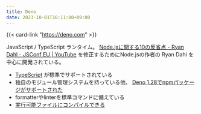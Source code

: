 ```yaml
---
title: Deno
date: 2023-10-01T16:11:00+09:00
---
```


{{< card-link "https://deno.com" >}}

JavaScript / TypeScript ランタイム。
[Node.jsに関する10の反省点 - Ryan Dahl - JSConf EU | YouTube](https://youtu.be/M3BM9TB-8yA) を修正するためにNode.jsの作者の Ryan Dahi を中心に開発されている。

* [TypeScript](note/TypeScript.md)  が標準でサポートされている
* 独自のモジュール管理システムを持っている他、 [Deno 1.28でnpmパッケージがサポートされた](https://deno.com/blog/v1.28)
* formatterやlinterを標準コマンドに備えている
* [実行可能ファイルにコンパイルできる](https://docs.deno.com/runtime/manual/tools/compiler)
